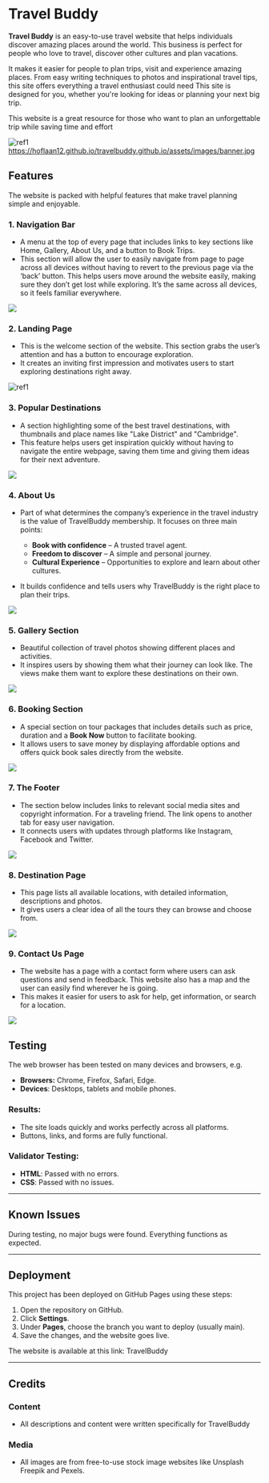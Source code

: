 # <a name="_jp92cxq9fp0q"></a>     **Travel Buddy**


**Travel Buddy** is an easy-to-use travel website that helps individuals discover amazing places around the world. This business is perfect for people who love to travel, discover other cultures and plan vacations.

It makes it easier for people to plan trips, visit and experience amazing places. From easy writing techniques to photos and inspirational travel tips, this site offers everything a travel enthusiast could need This site is designed for you, whether you're looking for ideas or planning your next big trip.

This website is a great resource for those who want to plan an unforgettable trip while saving time and effort

![ref1]https://hoflaan12.github.io/travelbuddy.github.io/assets/images/banner.jpg
## <a name="_x2j6ypqdvms"></a>**Features**
The website is packed with helpful features that make travel planning simple and enjoyable.
### <a name="_7170oibsukb2"></a>**1. Navigation Bar**
- A menu at the top of every page that includes links to key sections like Home, Gallery, About Us, and a button to Book Trips.
- This section will allow the user to easily navigate from page to page across all devices without having to revert to the previous page via the ‘back’ button. This helps users move around the website easily, making sure they don’t get lost while exploring. It’s the same across all devices, so it feels familiar everywhere.

![](https://hoflaan12.github.io/travelbuddy.github.io/assets/images/banner.jpg)


### <a name="_2cjztq9u5ly2"></a>**2. Landing Page**
- This is the welcome section of the website. This section grabs the user’s attention and has a button to encourage exploration.
- It creates an inviting first impression and motivates users to start exploring destinations right away.

![ref1]





### <a name="_ehnqvulxwok5"></a>**3. Popular Destinations**
- A section highlighting some of the best travel destinations, with thumbnails and place names like "Lake District" and "Cambridge".
- This feature helps users get inspiration quickly without having to navigate the entire webpage, saving them time and giving them ideas for their next adventure.

![](Aspose.Words.461318db-c7a8-4a3c-b7a3-d0f1d4de297c.003.png)
### <a name="_dnfvcsfazqi"></a>**4. About Us**
- Part of what determines the company’s experience in the travel industry is the value of TravelBuddy membership. It focuses on three main points:
  - **Book with confidence** – A trusted travel agent.
  - **Freedom to discover** – A simple and personal journey.
  - **Cultural Experience** – Opportunities to explore and learn about other cultures.

- It builds confidence and tells users why TravelBuddy is the right place to plan their trips.

![](Aspose.Words.461318db-c7a8-4a3c-b7a3-d0f1d4de297c.004.png)

### <a name="_4jk8qeyzdavb"></a>**5. Gallery Section**
- Beautiful collection of travel photos showing different places and activities.
- It inspires users by showing them what their journey can look like. The views make them want to explore these destinations on their own.

![](Aspose.Words.461318db-c7a8-4a3c-b7a3-d0f1d4de297c.005.png)
###
###
### <a name="_5lcm1ywy2niz"></a><a name="_9x2n5b2zi9aq"></a><a name="_wqshcucczr5z"></a>**6. Booking Section**
- A special section on tour packages that includes details such as price, duration and a **Book Now** button to facilitate booking.
- It allows users to save money by displaying affordable options and offers quick book sales directly from the website.

![](Aspose.Words.461318db-c7a8-4a3c-b7a3-d0f1d4de297c.006.png)

### <a name="_mlxbbenutq2f"></a>**7. The Footer** 
- The section below includes links to relevant social media sites and copyright information. For a traveling friend. The link opens to another tab for easy user navigation.
- It connects users with updates through platforms like Instagram, Facebook and Twitter.

![](Aspose.Words.461318db-c7a8-4a3c-b7a3-d0f1d4de297c.007.png)
### <a name="_okulp0h2681h"></a>**8. Destination Page**
- This page lists all available locations, with detailed information, descriptions and photos.
- It gives users a clear idea of ​​all the tours they can browse and choose from.

![](Aspose.Words.461318db-c7a8-4a3c-b7a3-d0f1d4de297c.008.png)
###
### <a name="_62kif67iocxp"></a><a name="_8o403lyzh07b"></a>**9. Contact Us Page**
- The website has a page with a contact form where users can ask questions and send in feedback. This website also has a map and the user can easily find wherever he is going.
- This makes it easier for users to ask for help, get information, or search for a location.

![](Aspose.Words.461318db-c7a8-4a3c-b7a3-d0f1d4de297c.009.png)


## <a name="_3o1br0vu68xi"></a>**Testing**
The web browser has been tested on many devices and browsers, e.g.

- **Browsers:** Chrome, Firefox, Safari, Edge.
- **Devices**: Desktops, tablets and mobile phones.
### <a name="_62dsgcg0154z"></a>**Results:**
- The site loads quickly and works perfectly across all platforms.
- Buttons, links, and forms are fully functional.
### <a name="_cjidfpht4mzf"></a>**Validator Testing:**
- **HTML**: Passed with no errors.
- **CSS**: Passed with no issues.
-----
## <a name="_8x2b1rxb4hu"></a>**Known Issues**
During testing, no major bugs were found. Everything functions as expected.

-----
## <a name="_b5zztzduu083"></a>**Deployment**
This project has been deployed on GitHub Pages using these steps:

1. Open the repository on GitHub.
1. Click **Settings**.
1. Under **Pages**, choose the branch you want to deploy (usually main).
1. Save the changes, and the website goes live.

The website is available at this link: TravelBuddy

-----
## <a name="_9w1k75vgq8am"></a>**Credits**
### <a name="_506fcuqn9gew"></a>**Content**
- All descriptions and content were written specifically for TravelBuddy
### <a name="_goihyytyimoy"></a>**Media**
- All images are from free-to-use stock image websites like Unsplash Freepik and Pexels.




[ref1]: Aspose.Words.461318db-c7a8-4a3c-b7a3-d0f1d4de297c.001.png
